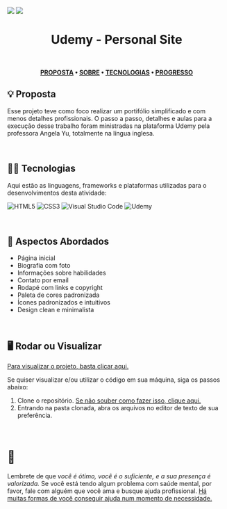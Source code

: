 <img src=https://badgen.net/badge/status/concluido/green> <img src=https://badgen.net/badge/license/MIT/blue>

<div align='center'>
  
# Udemy - Personal Site
</div>
</br>

<div align="center">

**[PROPOSTA](https://github.com/chroline/well_app#-project-philosophy) • 
[SOBRE](https://github.com/chroline/well_app#-wiki) • 
[TECNOLOGIAS](https://github.com/chroline/well_app#-tech-stack) • 
[PROGRESSO](https://github.com/chroline/well_app#%EF%B8%8F-contributing)**

</div>

## 💡 Proposta

Esse projeto teve como foco realizar um portifólio simplificado e com menos detalhes profissionais. O passo a passo, detalhes e aulas para a execução desse trabalho foram ministradas na plataforma Udemy pela professora Angela Yu, totalmente na língua inglesa.

<br />

## 👩‍💻 Tecnologias

Aqui estão as linguagens, frameworks e plataformas utilizadas para o desenvolvimentos desta atividade:

![HTML5](https://img.shields.io/badge/html5-%23E34F26.svg?style=for-the-badge&logo=html5&logoColor=white)
![CSS3](https://img.shields.io/badge/css3-%231572B6.svg?style=for-the-badge&logo=css3&logoColor=white)
![Visual Studio Code](https://img.shields.io/badge/Visual%20Studio%20Code-0078d7.svg?style=for-the-badge&logo=visual-studio-code&logoColor=white) 
![Udemy](https://img.shields.io/badge/Udemy-A435F0?style=for-the-badge&logo=Udemy&logoColor=white)

<br />

## 📒 Aspectos Abordados

- Página inicial
- Biografia com foto
- Informações sobre habilidades
- Contato por email
- Rodapé com links e copyright
- Paleta de cores padronizada
- Ícones padronizados e intuitivos
- Design clean e minimalista

<br />

## 🖥️ Rodar ou Visualizar
[Para visualizar o projeto, basta clicar aqui.](https://drisabelles.github.io/udemy-personal-page/)

Se quiser visualizar e/ou utilizar o código em sua máquina, siga os passos abaixo:
1) Clone o repositório. [Se não souber como fazer isso, clique aqui.](https://docs.github.com/pt/repositories/creating-and-managing-repositories/cloning-a-repository)
2) Entrando na pasta clonada, abra os arquivos no editor de texto de sua preferência.

<br />


# 💛

Lembrete de que *você é ótimo, você é o suficiente, e a sua presença é valorizada.* Se você está tendo algum problema com saúde mental, por favor, fale com alguém que você ama e busque ajuda profissional. [Há muitas formas de você conseguir ajuda num momento de necessidade.](https://www.cvv.org.br/)
